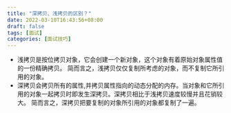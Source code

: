 ```yaml
---
title: "深拷贝、浅拷贝的区别？"
date: 2022-03-10T16:43:56+08:00
draft: false
tags: [面试]
categories: [面试技巧]
---
```


* 浅拷贝是按位拷贝对象，它会创建一个新对象，这个对象有着原始对象属性值的一份精确拷贝。
  简而言之，浅拷贝仅仅复制所考虑的对象，而不复制它所引用的对象。
* 深拷贝会拷贝所有的属性,并拷贝属性指向的动态分配的内存。当对象和它所引用的对象一起拷贝时即发生深拷贝。深拷贝相比于浅拷贝速度较慢并且花销较大。
  简而言之，深拷贝把要复制的对象所引用的对象都复制了一遍。
